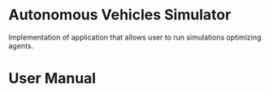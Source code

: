 # Autonomous Vehicles Simulator
Implementation of application that allows user to run simulations optimizing agents.

# User Manual 
